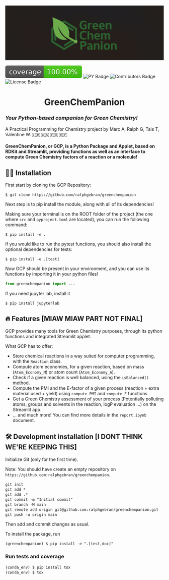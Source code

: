 ![Project Logo](assets/banner.png)

![Coverage Status](assets/coverage-badge.svg)
![PY Badge](https://img.shields.io/badge/Python-3.10-blue?logo=python&logoColor=orange)
![Contributors Badge](https://img.shields.io/badge/Contributors-4-white)
![License Badge](https://img.shields.io/badge/License-MIT-red)

<h1 align="center">
GreenChemPanion
</h1>

### *Your Python-based companion for Green Chemistry!*
A Practical Programming for Chemistry project by Marc A, Ralph G, Tais T, Valentine W. 🇱🇧 🇺🇸 🇫🇷 🇧🇪
<br>


#### **GreenChemPanion**, or **GCP**, is a Python Package and Applet, based on RDKit and Streamlit, providing functions as well as an interface to compute Green Chemistry factors of a reaction or a molecule!


## 👩‍💻 Installation

First start by cloning the GCP Repository:
```
$ git clone https://github.com/ralphgebran/greenchempanion
```

Next step is to pip install the module, along with all of its dependencies!

Making sure your terminal is on the ROOT folder of the project (the one where `src` and `pyproject.toml` are located), you can run the following command:
```
$ pip install -e .
```

If you would like to run the pytest functions, you should also install the optional dependencies for tests:
```
$ pip install -e .[test]
```

Now GCP should be present in your environment, and you can use its functions by importing it in your python files!
```python
from greenchempanion import ...
```

If you need jupyter lab, install it 

```
$ pip install jupyterlab
```

## 🔥 Features [MIAW MIAW PART NOT FINAL]
GCP provides many tools for Green Chemistry purposes, through its python functions and integrated Streamlit applet.

What GCP has to offer:
- Store chemical reactions in a way suited for computer programming, with the `Reaction` class.
- Compute atom economies, for a given reaction, based on mass (`Atom_Economy_M`) or atom count (`Atom_Economy_A`).
- Check if a given reaction is well balanced, using the `isBalanced()` method.
- Compute the PMI and the E-factor of a given process (reaction + extra material used + yield) using `compute_PMI` and `compute_E` functions
- Get a Green Chemistry assessment of your process (Potentially polluting atoms, groups and solvents in the reaction, logP  evaluation ...) on the Streamlit app.
- ... and much more! You can find more details in the `report.ipynb` document.


## 🛠️ Development installation [I DONT THINK WE'RE KEEPING THIS]

Initialize Git (only for the first time). 

Note: You should have create an empty repository on `https://github.com:ralphgebran/greenchempanion`.

```
git init
git add * 
git add .*
git commit -m "Initial commit" 
git branch -M main
git remote add origin git@github.com:ralphgebran/greenchempanion.git 
git push -u origin main
```

Then add and commit changes as usual. 

To install the package, run

```
(greenchempanion) $ pip install -e ".[test,doc]"
```

### Run tests and coverage

```
(conda_env) $ pip install tox
(conda_env) $ tox
```
